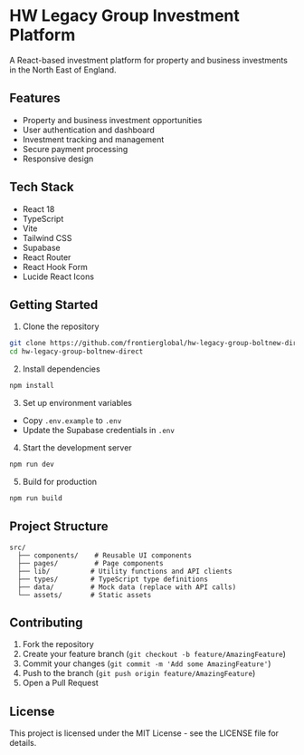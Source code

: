 # HW Legacy Group Investment Platform

A React-based investment platform for property and business investments in the North East of England.

## Features

- Property and business investment opportunities
- User authentication and dashboard
- Investment tracking and management
- Secure payment processing
- Responsive design

## Tech Stack

- React 18
- TypeScript
- Vite
- Tailwind CSS
- Supabase
- React Router
- React Hook Form
- Lucide React Icons

## Getting Started

1. Clone the repository
```bash
git clone https://github.com/frontierglobal/hw-legacy-group-boltnew-direct.git
cd hw-legacy-group-boltnew-direct
```

2. Install dependencies
```bash
npm install
```

3. Set up environment variables
- Copy `.env.example` to `.env`
- Update the Supabase credentials in `.env`

4. Start the development server
```bash
npm run dev
```

5. Build for production
```bash
npm run build
```

## Project Structure

```
src/
  ├── components/    # Reusable UI components
  ├── pages/         # Page components
  ├── lib/          # Utility functions and API clients
  ├── types/        # TypeScript type definitions
  ├── data/         # Mock data (replace with API calls)
  └── assets/       # Static assets
```

## Contributing

1. Fork the repository
2. Create your feature branch (`git checkout -b feature/AmazingFeature`)
3. Commit your changes (`git commit -m 'Add some AmazingFeature'`)
4. Push to the branch (`git push origin feature/AmazingFeature`)
5. Open a Pull Request

## License

This project is licensed under the MIT License - see the LICENSE file for details.